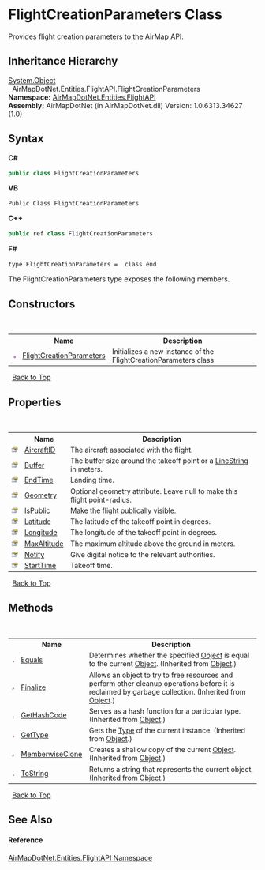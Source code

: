 # FlightCreationParameters Class
 

Provides flight creation parameters to the AirMap API.


## Inheritance Hierarchy
<a href="http://msdn2.microsoft.com/en-us/library/e5kfa45b" target="_blank">System.Object</a><br />&nbsp;&nbsp;AirMapDotNet.Entities.FlightAPI.FlightCreationParameters<br />
**Namespace:**&nbsp;<a href="N_AirMapDotNet_Entities_FlightAPI">AirMapDotNet.Entities.FlightAPI</a><br />**Assembly:**&nbsp;AirMapDotNet (in AirMapDotNet.dll) Version: 1.0.6313.34627 (1.0)

## Syntax

**C#**<br />
``` C#
public class FlightCreationParameters
```

**VB**<br />
``` VB
Public Class FlightCreationParameters
```

**C++**<br />
``` C++
public ref class FlightCreationParameters
```

**F#**<br />
``` F#
type FlightCreationParameters =  class end
```

The FlightCreationParameters type exposes the following members.


## Constructors
&nbsp;<table><tr><th></th><th>Name</th><th>Description</th></tr><tr><td>![Public method](media/pubmethod.gif "Public method")</td><td><a href="M_AirMapDotNet_Entities_FlightAPI_FlightCreationParameters__ctor">FlightCreationParameters</a></td><td>
Initializes a new instance of the FlightCreationParameters class</td></tr></table>&nbsp;
<a href="#flightcreationparameters-class">Back to Top</a>

## Properties
&nbsp;<table><tr><th></th><th>Name</th><th>Description</th></tr><tr><td>![Public property](media/pubproperty.gif "Public property")</td><td><a href="P_AirMapDotNet_Entities_FlightAPI_FlightCreationParameters_AircraftID">AircraftID</a></td><td>
The aircraft associated with the flight.</td></tr><tr><td>![Public property](media/pubproperty.gif "Public property")</td><td><a href="P_AirMapDotNet_Entities_FlightAPI_FlightCreationParameters_Buffer">Buffer</a></td><td>
The buffer size around the takeoff point or a <a href="T_AirMapDotNet_Entities_GeoJSON_GeoObjects_LineString">LineString</a> in meters.</td></tr><tr><td>![Public property](media/pubproperty.gif "Public property")</td><td><a href="P_AirMapDotNet_Entities_FlightAPI_FlightCreationParameters_EndTime">EndTime</a></td><td>
Landing time.</td></tr><tr><td>![Public property](media/pubproperty.gif "Public property")</td><td><a href="P_AirMapDotNet_Entities_FlightAPI_FlightCreationParameters_Geometry">Geometry</a></td><td>
Optional geometry attribute. Leave null to make this flight point-radius.</td></tr><tr><td>![Public property](media/pubproperty.gif "Public property")</td><td><a href="P_AirMapDotNet_Entities_FlightAPI_FlightCreationParameters_IsPublic">IsPublic</a></td><td>
Make the flight publically visible.</td></tr><tr><td>![Public property](media/pubproperty.gif "Public property")</td><td><a href="P_AirMapDotNet_Entities_FlightAPI_FlightCreationParameters_Latitude">Latitude</a></td><td>
The latitude of the takeoff point in degrees.</td></tr><tr><td>![Public property](media/pubproperty.gif "Public property")</td><td><a href="P_AirMapDotNet_Entities_FlightAPI_FlightCreationParameters_Longitude">Longitude</a></td><td>
The longitude of the takeoff point in degrees.</td></tr><tr><td>![Public property](media/pubproperty.gif "Public property")</td><td><a href="P_AirMapDotNet_Entities_FlightAPI_FlightCreationParameters_MaxAltitude">MaxAltitude</a></td><td>
The maximum altitude above the ground in meters.</td></tr><tr><td>![Public property](media/pubproperty.gif "Public property")</td><td><a href="P_AirMapDotNet_Entities_FlightAPI_FlightCreationParameters_Notify">Notify</a></td><td>
Give digital notice to the relevant authorities.</td></tr><tr><td>![Public property](media/pubproperty.gif "Public property")</td><td><a href="P_AirMapDotNet_Entities_FlightAPI_FlightCreationParameters_StartTime">StartTime</a></td><td>
Takeoff time.</td></tr></table>&nbsp;
<a href="#flightcreationparameters-class">Back to Top</a>

## Methods
&nbsp;<table><tr><th></th><th>Name</th><th>Description</th></tr><tr><td>![Public method](media/pubmethod.gif "Public method")</td><td><a href="http://msdn2.microsoft.com/en-us/library/bsc2ak47" target="_blank">Equals</a></td><td>
Determines whether the specified <a href="http://msdn2.microsoft.com/en-us/library/e5kfa45b" target="_blank">Object</a> is equal to the current <a href="http://msdn2.microsoft.com/en-us/library/e5kfa45b" target="_blank">Object</a>.
 (Inherited from <a href="http://msdn2.microsoft.com/en-us/library/e5kfa45b" target="_blank">Object</a>.)</td></tr><tr><td>![Protected method](media/protmethod.gif "Protected method")</td><td><a href="http://msdn2.microsoft.com/en-us/library/4k87zsw7" target="_blank">Finalize</a></td><td>
Allows an object to try to free resources and perform other cleanup operations before it is reclaimed by garbage collection.
 (Inherited from <a href="http://msdn2.microsoft.com/en-us/library/e5kfa45b" target="_blank">Object</a>.)</td></tr><tr><td>![Public method](media/pubmethod.gif "Public method")</td><td><a href="http://msdn2.microsoft.com/en-us/library/zdee4b3y" target="_blank">GetHashCode</a></td><td>
Serves as a hash function for a particular type.
 (Inherited from <a href="http://msdn2.microsoft.com/en-us/library/e5kfa45b" target="_blank">Object</a>.)</td></tr><tr><td>![Public method](media/pubmethod.gif "Public method")</td><td><a href="http://msdn2.microsoft.com/en-us/library/dfwy45w9" target="_blank">GetType</a></td><td>
Gets the <a href="http://msdn2.microsoft.com/en-us/library/42892f65" target="_blank">Type</a> of the current instance.
 (Inherited from <a href="http://msdn2.microsoft.com/en-us/library/e5kfa45b" target="_blank">Object</a>.)</td></tr><tr><td>![Protected method](media/protmethod.gif "Protected method")</td><td><a href="http://msdn2.microsoft.com/en-us/library/57ctke0a" target="_blank">MemberwiseClone</a></td><td>
Creates a shallow copy of the current <a href="http://msdn2.microsoft.com/en-us/library/e5kfa45b" target="_blank">Object</a>.
 (Inherited from <a href="http://msdn2.microsoft.com/en-us/library/e5kfa45b" target="_blank">Object</a>.)</td></tr><tr><td>![Public method](media/pubmethod.gif "Public method")</td><td><a href="http://msdn2.microsoft.com/en-us/library/7bxwbwt2" target="_blank">ToString</a></td><td>
Returns a string that represents the current object.
 (Inherited from <a href="http://msdn2.microsoft.com/en-us/library/e5kfa45b" target="_blank">Object</a>.)</td></tr></table>&nbsp;
<a href="#flightcreationparameters-class">Back to Top</a>

## See Also


#### Reference
<a href="N_AirMapDotNet_Entities_FlightAPI">AirMapDotNet.Entities.FlightAPI Namespace</a><br />